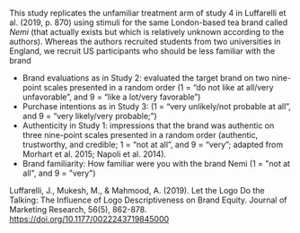 This study replicates the unfamiliar treatment arm of study 4 in Luffarelli et al. (2019, p. 870) using stimuli for the 
same London-based tea brand called _Nemi_ (that actually exists but which is relatively unknown according to the authors).
Whereas the authors recruited students from two universities in England, we recruit US participants who should be less familiar with the brand 

- Brand evaluations as in Study 2: evaluated the target brand on two nine-point scales presented in a random order (1 = “do not like at all/very unfavorable”, and 9 = “like a lot/very favorable”)
- Purchase intentions as in Study 3: (1 = “very unlikely/not probable at all”, and 9 = “very likely/very probable;”)
- Authenticity in Study 1: impressions that the brand was authentic on three nine-point scales presented in a random order (authentic, trustworthy, and credible; 1 = “not at all”, and 9 = “very”; adapted from Morhart et al. 2015; Napoli et al. 2014).
- Brand familiarity: How familiar were you with the brand Nemi (1 = "not at all", and 9 = "very")

Luffarelli, J., Mukesh, M., & Mahmood, A. (2019). Let the Logo Do the Talking: The Influence of Logo Descriptiveness on Brand Equity. Journal of Marketing Research, 56(5), 862-878. https://doi.org/10.1177/0022243719845000